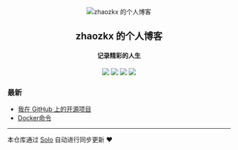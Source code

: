 <p align="center"><img alt="zhaozkx 的个人博客" src="https://static.b3log.org/images/brand/solo-32.png"></p><h2 align="center">
zhaozkx 的个人博客
</h2>

<h4 align="center">记录精彩的人生</h4>
<p align="center"><a title="zhaozkx 的个人博客" target="_blank" href="https://github.com/zhaozkx/solo-blog"><img src="https://img.shields.io/github/last-commit/zhaozkx/solo-blog.svg?style=flat-square&color=FF9900"></a>
<a title="GitHub repo size in bytes" target="_blank" href="https://github.com/zhaozkx/solo-blog"><img src="https://img.shields.io/github/repo-size/zhaozkx/solo-blog.svg?style=flat-square"></a>
<a title="Solo Version" target="_blank" href="https://github.com/b3log/solo/releases"><img src="https://img.shields.io/badge/solo-3.6.6-f1e05a.svg?style=flat-square&color=blueviolet"></a>
<a title="Hits" target="_blank" href="https://github.com/b3log/hits"><img src="https://hits.b3log.org/zhaozkx/solo-blog.svg"></a></p>

### 最新

* [我在 GitHub 上的开源项目](http://www.zhaokai.xin/my-github-repos)
* [Docker命令](http://www.zhaokai.xin/articles/2019/10/30/1572407444699.html)



---

本仓库通过 [Solo](https://github.com/b3log/solo) 自动进行同步更新 ❤️ 